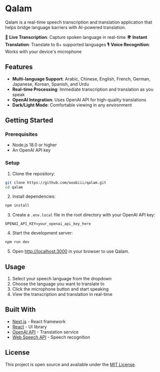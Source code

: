 # Qalam

Qalam is a real-time speech transcription and translation application that helps bridge language barriers with AI-powered translation.

📝 **Live Transcription**: Capture spoken language in real-time
🌍 **Instant Translation**: Translate to 8+ supported languages
🎙️ **Voice Recognition**: Works with your device's microphone

## Features

- **Multi-language Support**: Arabic, Chinese, English, French, German, Japanese, Korean, Spanish, and Urdu
- **Real-time Processing**: Immediate transcription and translation as you speak
- **OpenAI Integration**: Uses OpenAI API for high-quality translations
- **Dark/Light Mode**: Comfortable viewing in any environment

## Getting Started

### Prerequisites

- Node.js 18.0 or higher
- An OpenAI API key

### Setup

1. Clone the repository:
```bash
git clone https://github.com/ooobiii/qalam.git
cd qalam
```

2. Install dependencies:
```bash
npm install
```

3. Create a `.env.local` file in the root directory with your OpenAI API key:
```
OPENAI_API_KEY=your_openai_api_key_here
```

4. Start the development server:
```bash
npm run dev
```

5. Open [http://localhost:3000](http://localhost:3000) in your browser to use Qalam.

## Usage

1. Select your speech language from the dropdown
2. Choose the language you want to translate to
3. Click the microphone button and start speaking
4. View the transcription and translation in real-time

## Built With

- [Next.js](https://nextjs.org/) - React framework
- [React](https://react.dev/) - UI library
- [OpenAI API](https://openai.com/api/) - Translation service
- [Web Speech API](https://developer.mozilla.org/en-US/docs/Web/API/Web_Speech_API) - Speech recognition

## License

This project is open source and available under the [MIT License](LICENSE).
